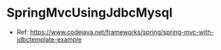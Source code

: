 # SpringMvcUsingJdbcMysql
* Ref: https://www.codejava.net/frameworks/spring/spring-mvc-with-jdbctemplate-example

